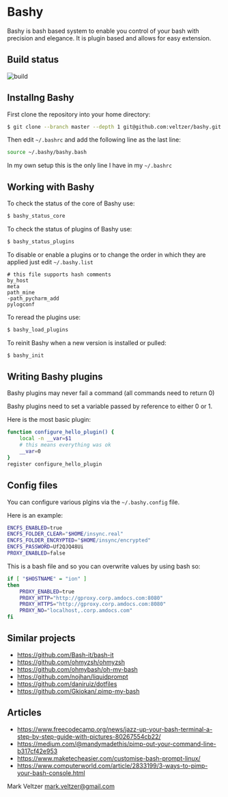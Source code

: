 # Bashy

Bashy is bash based system to enable you control of your bash with precision and elegance.
It is plugin based and allows for easy extension.

## Build status

![build](https://github.com/veltzer/bashy/workflows/build/badge.svg)

## Installng Bashy

First clone the repository into your home directory:

```bash
$ git clone --branch master --depth 1 git@github.com:veltzer/bashy.git ~/.bashy && rm -rf ~/.bashy/.git
```

Then edit `~/.bashrc` and add the following line as the last line:

```bash
source ~/.bashy/bashy.bash
```

In my own setup this is the only line I have in my `~/.bashrc`

## Working with Bashy

To check the status of the core of Bashy use:

```bash
$ bashy_status_core
```

To check the status of plugins of Bashy use:

```bash
$ bashy_status_plugins
```

To disable or enable a plugins or to change the order in which
they are applied just edit `~/.bashy.list`

```
# this file supports hash comments
by_host
meta
path_mine
-path_pycharm_add
pylogconf
```

To reread the plugins use:

```bash
$ bashy_load_plugins
```

To reinit Bashy when a new version is installed or pulled:

```bash
$ bashy_init
```

## Writing Bashy plugins

Bashy plugins may never fail a command (all commands need to return 0)

Bashy plugins need to set a variable passed by reference to either 0 or 1.

Here is the most basic plugin:

```bash
function configure_hello_plugin() {
	local -n __var=$1
	# this means everything was ok
	__var=0
}
register configure_hello_plugin
```

## Config files

You can configure various plgins via the `~/.bashy.config` file.

Here is an example:
```bash
ENCFS_ENABLED=true
ENCFS_FOLDER_CLEAR="$HOME/insync.real"
ENCFS_FOLDER_ENCRYPTED="$HOME/insync/encrypted"
ENCFS_PASSWORD=Uf2QJQ48Ui
PROXY_ENABLED=false
```

This is a bash file and so you can overwrite values by using bash so:
```bash
if [ "$HOSTNAME" = "ion" ]
then
	PROXY_ENABLED=true
	PROXY_HTTP="http://gproxy.corp.amdocs.com:8080"
	PROXY_HTTPS="http://gproxy.corp.amdocs.com:8080"
	PROXY_NO="localhost,.corp.amdocs.com"
fi
```

## Similar projects

* https://github.com/Bash-it/bash-it
* https://github.com/ohmyzsh/ohmyzsh
* https://github.com/ohmybash/oh-my-bash
* https://github.com/nojhan/liquidprompt
* https://github.com/daniruiz/dotfiles
* https://github.com/Gkiokan/.pimp-my-bash

## Articles

* https://www.freecodecamp.org/news/jazz-up-your-bash-terminal-a-step-by-step-guide-with-pictures-80267554cb22/
* https://medium.com/@mandymadethis/pimp-out-your-command-line-b317cf42e953
* https://www.maketecheasier.com/customise-bash-prompt-linux/
* https://www.computerworld.com/article/2833199/3-ways-to-pimp-your-bash-console.html

Mark Veltzer <mark.veltzer@gmail.com>
